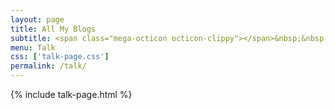 ```yaml
---
layout: page
title: All My Blogs
subtitle: <span class="mega-octicon octicon-clippy"></span>&nbsp;&nbsp; Take notes about everything new
menu: Talk
css: ['talk-page.css']
permalink: /talk/
---
```

{% include talk-page.html %}
